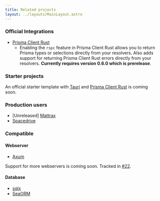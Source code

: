 ```yaml
---
title: Related projects
layout: ../layouts/MainLayout.astro
---
```


### Official Integrations

 - [Prisma Client Rust](https://github.com/brendonovich/prisma-client-rust)
   - Enabling the `rspc` feature in Prisma Client Rust allows you to return Prisma types or selections directly from your resolvers. Also adds support for returning Prisma Client Rust errors directly from your resolvers. **Currently requires version 0.6.0 which is prerelease**.

### Starter projects

An official starter template with [Tauri](https://tauri.app) and [Prisma Client Rust](https://github.com/brendonovich/prisma-client-rust) is coming soon.

### Production users

 - [Unreleased] [Mattrax](https://mattrax.app)
 - [Spacedrive](https://spacedrive.com)

### Compatible

#### Webserver
 - [Axum](https://github.com/tokio-rs/axum)

Support for more webservers is coming soon. Tracked in [#22](https://github.com/oscartbeaumont/rspc/issues/22).

#### Database

 - [sqlx](https://jmoiron.github.io/sqlx/)
 - [SeaORM](https://www.sea-ql.org/SeaORM/)
